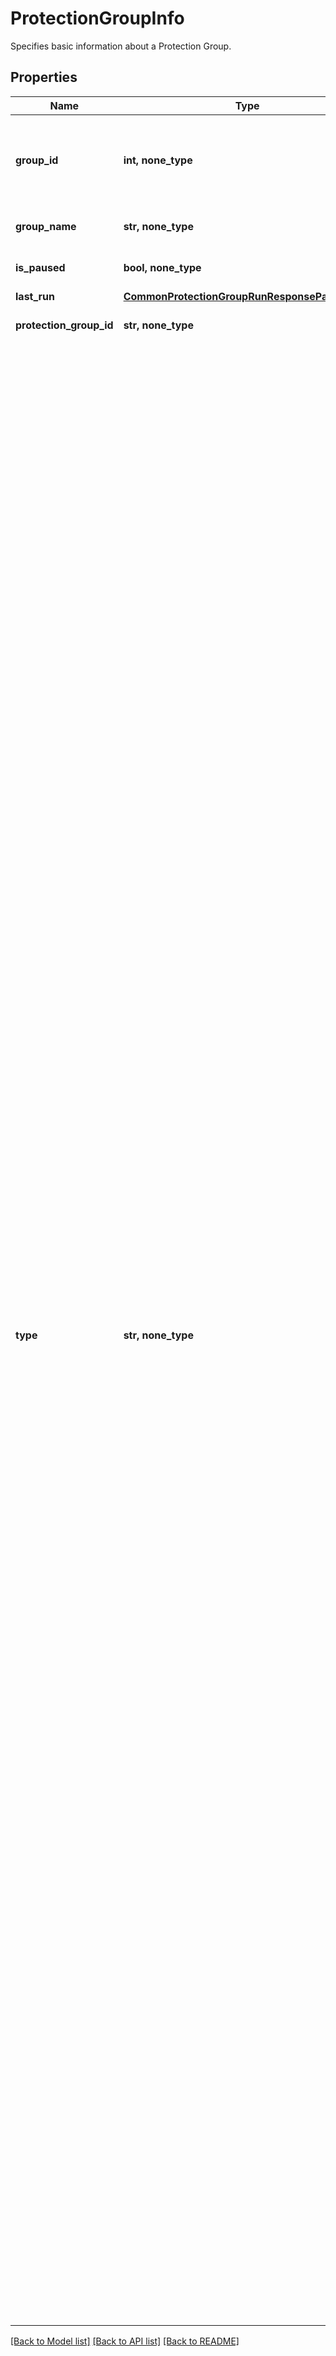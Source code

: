 # ProtectionGroupInfo

Specifies basic information about a Protection Group.

## Properties
Name | Type | Description | Notes
------------ | ------------- | ------------- | -------------
**group_id** | **int, none_type** | This field is deprecated. &#39;protectionGroupId&#39; should be used instead. Specifies the id of the Protection Group. | [optional] 
**group_name** | **str, none_type** | Specifies the name of the Protection Group. | [optional] 
**is_paused** | **bool, none_type** | Specifies if the Protection Group&#39;s run is paused. | [optional] 
**last_run** | [**CommonProtectionGroupRunResponseParameters**](CommonProtectionGroupRunResponseParameters.md) |  | [optional] 
**protection_group_id** | **str, none_type** | Specifies the protection group id. | [optional] 
**type** | **str, none_type** | Specifies the type of the Protection Group such as View or Puppeteer. &#39;Puppeteer&#39; refers to a Remote Adapter Group. Supported environment types such as &#39;View&#39;, &#39;SQL&#39;, &#39;VMware&#39;, etc. NOTE: &#39;Puppeteer&#39; refers to Cohesity&#39;s Remote Adapter. &#39;VMware&#39; indicates the VMware Protection Source environment. &#39;HyperV&#39; indicates the HyperV Protection Source environment. &#39;SQL&#39; indicates the SQL Protection Source environment. &#39;View&#39; indicates the View Protection Source environment. &#39;Puppeteer&#39; indicates the Cohesity&#39;s Remote Adapter. &#39;Physical&#39; indicates the physical Protection Source environment. &#39;Pure&#39; indicates the Pure Storage Protection Source environment. &#39;Nimble&#39; indicates the Nimble Storage Protection Source environment. &#39;Azure&#39; indicates the Microsoft&#39;s Azure Protection Source environment. &#39;Netapp&#39; indicates the Netapp Protection Source environment. &#39;Agent&#39; indicates the Agent Protection Source environment. &#39;GenericNas&#39; indicates the Generic Network Attached Storage Protection Source environment. &#39;Acropolis&#39; indicates the Acropolis Protection Source environment. &#39;PhsicalFiles&#39; indicates the Physical Files Protection Source environment. &#39;Isilon&#39; indicates the Dell EMC&#39;s Isilon Protection Source environment. &#39;GPFS&#39; indicates IBM&#39;s GPFS Protection Source environment. &#39;KVM&#39; indicates the KVM Protection Source environment. &#39;AWS&#39; indicates the AWS Protection Source environment. &#39;Exchange&#39; indicates the Exchange Protection Source environment. &#39;HyperVVSS&#39; indicates the HyperV VSS Protection Source environment. &#39;Oracle&#39; indicates the Oracle Protection Source environment. &#39;GCP&#39; indicates the Google Cloud Platform Protection Source environment. &#39;FlashBlade&#39; indicates the Flash Blade Protection Source environment. &#39;AWSNative&#39; indicates the AWS Native Protection Source environment. &#39;O365&#39; indicates the Office 365 Protection Source environment. &#39;O365Outlook&#39; indicates Office 365 outlook Protection Source environment. &#39;HyperFlex&#39; indicates the Hyper Flex Protection Source environment. &#39;GCPNative&#39; indicates the GCP Native Protection Source environment. &#39;AzureNative&#39; indicates the Azure Native Protection Source environment. &#39;Kubernetes&#39; indicates a Kubernetes Protection Source environment. &#39;Elastifile&#39; indicates Elastifile Protection Source environment. &#39;AD&#39; indicates Active Directory Protection Source environment. | [optional] 

[[Back to Model list]](../README.md#documentation-for-models) [[Back to API list]](../README.md#documentation-for-api-endpoints) [[Back to README]](../README.md)


